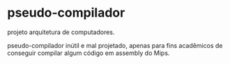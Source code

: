 pseudo-compilador
=================

projeto arquitetura de computadores.

pseudo-compilador inútil e mal projetado, apenas para fins acadêmicos de conseguir compilar algum código em assembly do Mips.
